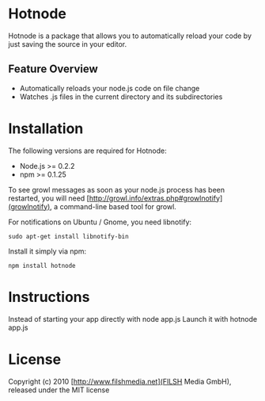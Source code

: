 Hotnode
=======

Hotnode is a package that allows you to automatically reload your code by just saving the source in your editor.

Feature Overview
-----------------

* Automatically reloads your node.js code on file change
* Watches .js files in the current directory and its subdirectories

Installation
============

The following versions are required for Hotnode:

* Node.js >= 0.2.2
* npm >= 0.1.25

To see growl messages as soon as your node.js process has been restarted, you will need [http://growl.info/extras.php#growlnotify](growlnotify), a command-line based tool for growl.

For notifications on Ubuntu / Gnome, you need libnotify:

    sudo apt-get install libnotify-bin

Install it simply via npm:

    npm install hotnode

Instructions
============

Instead of starting your app directly with
    node app.js
Launch it with
    hotnode app.js

License
=======

Copyright (c) 2010 [http://www.filshmedia.net](FILSH Media GmbH), released under the MIT license

